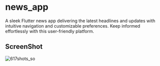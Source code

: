 # news_app
A sleek Flutter news app delivering the latest headlines and updates with intuitive navigation and customizable preferences. Keep informed effortlessly with this user-friendly platform.


## ScreenShot

![617shots_so](https://github.com/dev-rahul-0/news_app/assets/114253454/e837f7f4-e7f8-4629-a81e-cfbdbad2c50f)
